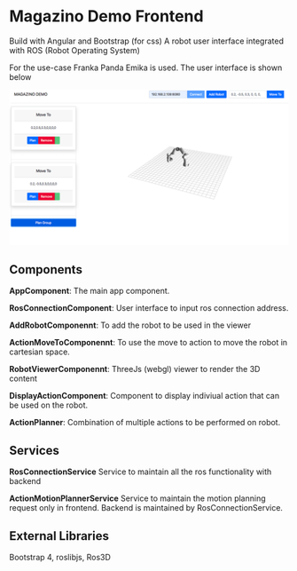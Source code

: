 # Magazino Demo Frontend

Build with Angular and Bootstrap (for css)
A robot user interface integrated with ROS (Robot Operating System)

For the use-case Franka Panda Emika is used. The user interface is shown below

![alt text](src/assets/Magazino-demo-user-interface.png)

## Components

**AppComponent**: The main app component.

**RosConnectionComponent**: User interface to input ros connection address.

**AddRobotComponennt**: To add the robot to be used in the viewer

**ActionMoveToComponennt**: To use the move to action to move the robot in cartesian space.

**RobotViewerComponennt**: ThreeJs (webgl) viewer to render the 3D content

**DisplayActionComponent**: Component to display indiviual action that can be used on the robot.

**ActionPlanner**: Combination of multiple actions to be performed on robot.

## Services

**RosConnectionService** Service to maintain all the ros functionality with backend

**ActionMotionPlannerService** Service to maintain the motion planning request only in frontend.
Backend is maintained by RosConnectionService.

## External Libraries

Bootstrap 4, roslibjs, Ros3D

